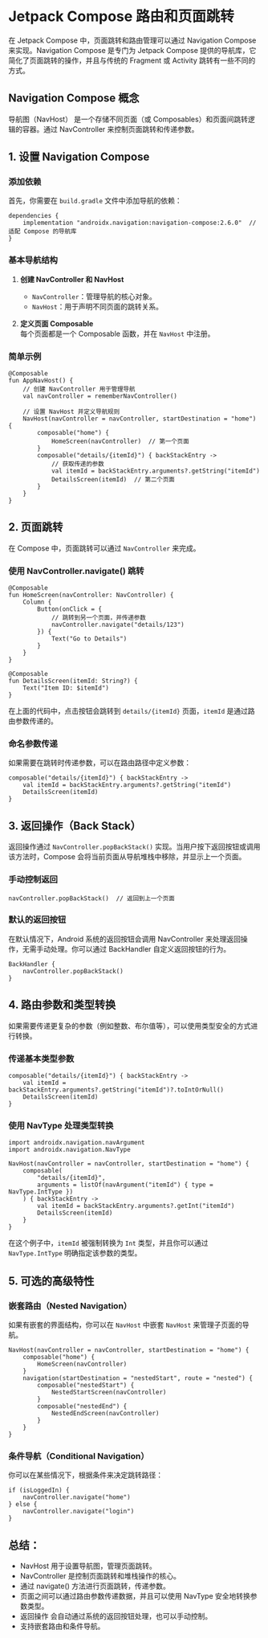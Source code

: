 
# Jetpack Compose 路由和页面跳转

在 Jetpack Compose 中，页面跳转和路由管理可以通过 Navigation Compose 来实现。Navigation Compose 是专门为 Jetpack Compose 提供的导航库，它简化了页面跳转的操作，并且与传统的 Fragment 或 Activity 跳转有一些不同的方式。

## Navigation Compose 概念

导航图（NavHost） 是一个存储不同页面（或 Composables）和页面间跳转逻辑的容器。通过 NavController 来控制页面跳转和传递参数。

## 1. 设置 Navigation Compose

### 添加依赖

首先，你需要在 `build.gradle` 文件中添加导航的依赖：

```
dependencies {
    implementation "androidx.navigation:navigation-compose:2.6.0"  // 适配 Compose 的导航库
}
```

### 基本导航结构

1. **创建 NavController 和 NavHost**
   - `NavController`：管理导航的核心对象。
   - `NavHost`：用于声明不同页面的跳转关系。

2. **定义页面 Composable**  
   每个页面都是一个 Composable 函数，并在 `NavHost` 中注册。

### 简单示例

```
@Composable
fun AppNavHost() {
    // 创建 NavController 用于管理导航
    val navController = rememberNavController()

    // 设置 NavHost 并定义导航规则
    NavHost(navController = navController, startDestination = "home") {
        composable("home") {
            HomeScreen(navController)  // 第一个页面
        }
        composable("details/{itemId}") { backStackEntry ->
            // 获取传递的参数
            val itemId = backStackEntry.arguments?.getString("itemId")
            DetailsScreen(itemId)  // 第二个页面
        }
    }
}
```

## 2. 页面跳转

在 Compose 中，页面跳转可以通过 `NavController` 来完成。

### 使用 NavController.navigate() 跳转

```
@Composable
fun HomeScreen(navController: NavController) {
    Column {
        Button(onClick = {
            // 跳转到另一个页面，并传递参数
            navController.navigate("details/123")
        }) {
            Text("Go to Details")
        }
    }
}

@Composable
fun DetailsScreen(itemId: String?) {
    Text("Item ID: $itemId")
}
```

在上面的代码中，点击按钮会跳转到 `details/{itemId}` 页面，`itemId` 是通过路由参数传递的。

### 命名参数传递

如果需要在跳转时传递参数，可以在路由路径中定义参数：

```
composable("details/{itemId}") { backStackEntry ->
    val itemId = backStackEntry.arguments?.getString("itemId")
    DetailsScreen(itemId)
}
```

## 3. 返回操作（Back Stack）

返回操作通过 `NavController.popBackStack()` 实现。当用户按下返回按钮或调用该方法时，Compose 会将当前页面从导航堆栈中移除，并显示上一个页面。

### 手动控制返回

```
navController.popBackStack()  // 返回到上一个页面
```

### 默认的返回按钮

在默认情况下，Android 系统的返回按钮会调用 NavController 来处理返回操作，无需手动处理。你可以通过 BackHandler 自定义返回按钮的行为。

```
BackHandler {
    navController.popBackStack()
}
```

## 4. 路由参数和类型转换

如果需要传递更复杂的参数（例如整数、布尔值等），可以使用类型安全的方式进行转换。

### 传递基本类型参数

```
composable("details/{itemId}") { backStackEntry ->
    val itemId = backStackEntry.arguments?.getString("itemId")?.toIntOrNull()
    DetailsScreen(itemId)
}
```

### 使用 NavType 处理类型转换

```
import androidx.navigation.navArgument
import androidx.navigation.NavType

NavHost(navController = navController, startDestination = "home") {
    composable(
        "details/{itemId}",
        arguments = listOf(navArgument("itemId") { type = NavType.IntType })
    ) { backStackEntry ->
        val itemId = backStackEntry.arguments?.getInt("itemId")
        DetailsScreen(itemId)
    }
}
```

在这个例子中，`itemId` 被强制转换为 `Int` 类型，并且你可以通过 `NavType.IntType` 明确指定该参数的类型。

## 5. 可选的高级特性

### 嵌套路由（Nested Navigation）

如果有嵌套的界面结构，你可以在 `NavHost` 中嵌套 `NavHost` 来管理子页面的导航。

```
NavHost(navController = navController, startDestination = "home") {
    composable("home") {
        HomeScreen(navController)
    }
    navigation(startDestination = "nestedStart", route = "nested") {
        composable("nestedStart") {
            NestedStartScreen(navController)
        }
        composable("nestedEnd") {
            NestedEndScreen(navController)
        }
    }
}
```

### 条件导航（Conditional Navigation）

你可以在某些情况下，根据条件来决定跳转路径：

```
if (isLoggedIn) {
    navController.navigate("home")
} else {
    navController.navigate("login")
}
```

## 总结：

- NavHost 用于设置导航图，管理页面跳转。
- NavController 是控制页面跳转和堆栈操作的核心。
- 通过 navigate() 方法进行页面跳转，传递参数。
- 页面之间可以通过路由参数传递数据，并且可以使用 NavType 安全地转换参数类型。
- 返回操作 会自动通过系统的返回按钮处理，也可以手动控制。
- 支持嵌套路由和条件导航。
